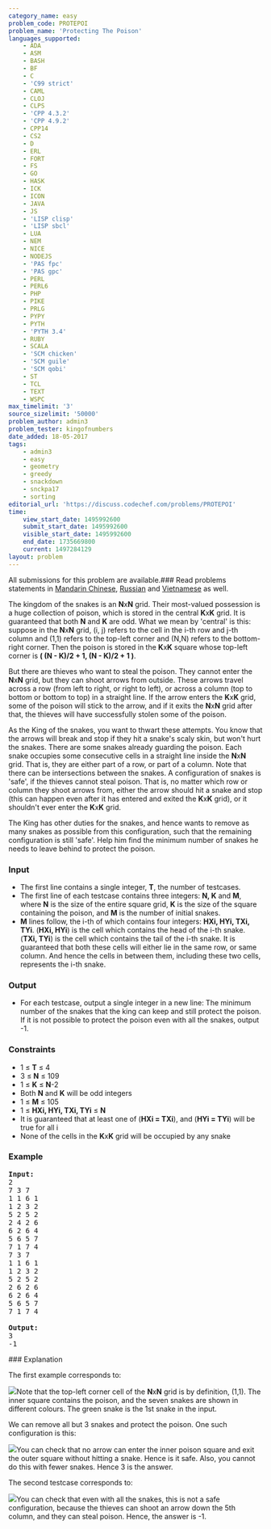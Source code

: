 ```yaml
---
category_name: easy
problem_code: PROTEPOI
problem_name: 'Protecting The Poison'
languages_supported:
    - ADA
    - ASM
    - BASH
    - BF
    - C
    - 'C99 strict'
    - CAML
    - CLOJ
    - CLPS
    - 'CPP 4.3.2'
    - 'CPP 4.9.2'
    - CPP14
    - CS2
    - D
    - ERL
    - FORT
    - FS
    - GO
    - HASK
    - ICK
    - ICON
    - JAVA
    - JS
    - 'LISP clisp'
    - 'LISP sbcl'
    - LUA
    - NEM
    - NICE
    - NODEJS
    - 'PAS fpc'
    - 'PAS gpc'
    - PERL
    - PERL6
    - PHP
    - PIKE
    - PRLG
    - PYPY
    - PYTH
    - 'PYTH 3.4'
    - RUBY
    - SCALA
    - 'SCM chicken'
    - 'SCM guile'
    - 'SCM qobi'
    - ST
    - TCL
    - TEXT
    - WSPC
max_timelimit: '3'
source_sizelimit: '50000'
problem_author: admin3
problem_tester: kingofnumbers
date_added: 18-05-2017
tags:
    - admin3
    - easy
    - geometry
    - greedy
    - snackdown
    - snckpa17
    - sorting
editorial_url: 'https://discuss.codechef.com/problems/PROTEPOI'
time:
    view_start_date: 1495992600
    submit_start_date: 1495992600
    visible_start_date: 1495992600
    end_date: 1735669800
    current: 1497284129
layout: problem
---
```

All submissions for this problem are available.### Read problems statements in [Mandarin Chinese](http://www.codechef.com/download/translated/SNCKPA17/mandarin/PROTEPOI.pdf), [Russian](http://www.codechef.com/download/translated/SNCKPA17/russian/PROTEPOI.pdf) and [Vietnamese](http://www.codechef.com/download/translated/SNCKPA17/vietnamese/PROTEPOI.pdf) as well.

The kingdom of the snakes is an **N**x**N** grid. Their most-valued possession is a huge collection of poison, which is stored in the central **K**x**K** grid. It is guaranteed that both **N** and **K** are odd. What we mean by 'central' is this: suppose in the **N**x**N** grid, (i, j) refers to the cell in the i-th row and j-th column and (1,1) refers to the top-left corner and (N,N) refers to the bottom-right corner. Then the poison is stored in the **K**x**K** square whose top-left corner is **( (N - K)/2 + 1, (N - K)/2 + 1 )**.

But there are thieves who want to steal the poison. They cannot enter the **N**x**N** grid, but they can shoot arrows from outside. These arrows travel across a row (from left to right, or right to left), or across a column (top to bottom or bottom to top) in a straight line. If the arrow enters the **K**x**K** grid, some of the poison will stick to the arrow, and if it exits the **N**x**N** grid after that, the thieves will have successfully stolen some of the poison.

As the King of the snakes, you want to thwart these attempts. You know that the arrows will break and stop if they hit a snake's scaly skin, but won't hurt the snakes. There are some snakes already guarding the poison. Each snake occupies some consecutive cells in a straight line inside the **N**x**N** grid. That is, they are either part of a row, or part of a column. Note that there can be intersections between the snakes. A configuration of snakes is 'safe', if the thieves cannot steal poison. That is, no matter which row or column they shoot arrows from, either the arrow should hit a snake and stop (this can happen even after it has entered and exited the **K**x**K** grid), or it shouldn't ever enter the **K**x**K** grid.

The King has other duties for the snakes, and hence wants to remove as many snakes as possible from this configuration, such that the remaining configuration is still 'safe'. Help him find the minimum number of snakes he needs to leave behind to protect the poison.

### Input

- The first line contains a single integer, **T**, the number of testcases.
- The first line of each testcase contains three integers: **N, K** and **M**, where **N** is the size of the entire square grid, **K** is the size of the square containing the poison, and **M** is the number of initial snakes.
- **M** lines follow, the i-th of which contains four integers: **HXi, HYi, TXi, TYi**. (**HXi, HYi**) is the cell which contains the head of the i-th snake. (**TXi, TYi**) is the cell which contains the tail of the i-th snake. It is guaranteed that both these cells will either lie in the same row, or same column. And hence the cells in between them, including these two cells, represents the i-th snake.

### Output

- For each testcase, output a single integer in a new line: The minimum number of the snakes that the king can keep and still protect the poison. If it is not possible to protect the poison even with all the snakes, output -1.

### Constraints

- 1 ≤ **T** ≤ 4
- 3 ≤ **N** ≤ 109
- 1 ≤ **K** ≤ **N**-2
- Both **N** and **K** will be odd integers
- 1 ≤ **M** ≤ 105
- 1 ≤ **HXi, HYi, TXi, TYi** ≤ **N**
- It is guaranteed that at least one of (**HXi = TXi**), and (**HYi = TYi**) will be true for all i
- None of the cells in the **K**x**K** grid will be occupied by any snake

### Example

<pre><b>Input:</b>
2
7 3 7
1 1 6 1
1 2 3 2
5 2 5 2
2 4 2 6
6 2 6 4
5 6 5 7
7 1 7 4
7 3 7
1 1 6 1
1 2 3 2
5 2 5 2
2 6 2 6
6 2 6 4
5 6 5 7
7 1 7 4

<b>Output:</b>
3
-1
</pre>### Explanation

The first example corresponds to:

![](https://puu.sh/vUwp7/33aaeb020d.png)Note that the top-left corner cell of the **N**x**N** grid is by definition, (1,1). The inner square contains the poison, and the seven snakes are shown in different colours. The green snake is the 1st snake in the input.

We can remove all but 3 snakes and protect the poison. One such configuration is this:

![](https://puu.sh/vUwkv/da691c5f2f.png)You can check that no arrow can enter the inner poison square and exit the outer square without hitting a snake. Hence is it safe. Also, you cannot do this with fewer snakes. Hence 3 is the answer.

The second testcase corresponds to:

![](https://puu.sh/vUwHJ/092f78c0b3.png)You can check that even with all the snakes, this is not a safe configuration, because the thieves can shoot an arrow down the 5th column, and they can steal poison. Hence, the answer is -1.
